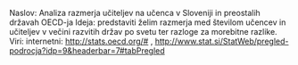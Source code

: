 Naslov: Analiza razmerja učiteljev na učenca v Sloveniji in preostalih državah OECD-ja Ideja: predstaviti želim razmerja med številom učencev in učiteljev v večini razvitih držav po svetu ter razloge za morebitne razlike. Viri: internetni: http://stats.oecd.org/# , http://www.stat.si/StatWeb/pregled-podrocja?idp=9&headerbar=7#tabPregled
